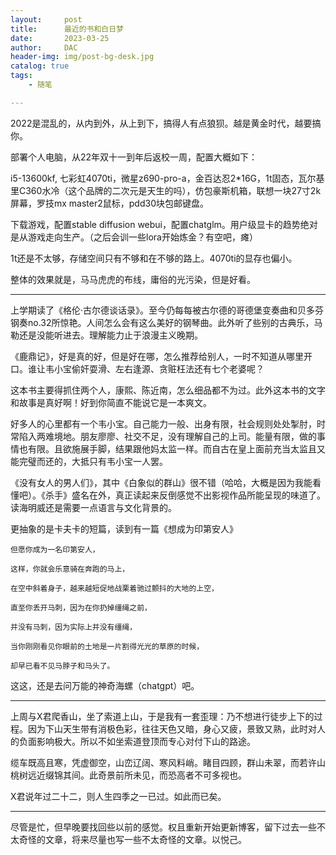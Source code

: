 ```yaml
---
layout:     post
title:      最近的书和白日梦
date:       2023-03-25
author:     DAC
header-img: img/post-bg-desk.jpg
catalog: true
tags:
    - 随笔

---
```


2022是混乱的，从内到外，从上到下，搞得人有点狼狈。越是黄金时代，越要搞你。

部署个人电脑，从22年双十一到年后返校一周，配置大概如下：

i5-13600kf, 七彩虹4070ti，微星z690-pro-a，金百达忍2*16G，1t固态，瓦尔基里C360水冷（这个品牌的二次元是天生的吗），仿包豪斯机箱，联想一块27寸2k屏幕，罗技mx master2鼠标，pdd30块包邮键盘。

下载游戏，配置stable diffusion webui，配置chatglm。用户级显卡的趋势绝对是从游戏走向生产。（之后会训一些lora开始炼金？有空吧，瘫）

1t还是不太够，存储空间只有不够和在不够的路上。4070ti的显存也偏小。

整体的效果就是，马马虎虎的布线，庸俗的光污染，但是好看。

--------------------------------------



上学期读了《格伦·古尔德谈话录》。至今仍每每被古尔德的哥德堡变奏曲和贝多芬钢奏no.32所惊艳。人间怎么会有这么美好的钢琴曲。此外听了些别的古典乐，马勒还是没能听进去。理解能力止于浪漫主义晚期。

《鹿鼎记》，好是真的好，但是好在哪，怎么推荐给别人，一时不知道从哪里开口。谁让韦小宝偷奸耍滑、左右逢源、贪赃枉法还有七个老婆呢？

这本书主要得抓住两个人，康熙、陈近南，怎么细品都不为过。此外这本书的文字和故事是真好啊！好到你简直不能说它是一本爽文。

好多人的心里都有一个韦小宝。自己能力一般、出身有限，社会规则处处掣肘，时常陷入两难境地。朋友廖廖、社交不足，没有理解自己的上司。能量有限，做的事情也有限。且欲施展手脚，结果跟他妈太监一样。而自古在皇上面前充当太监且又能完璧而还的，大抵只有韦小宝一人罢。

《没有女人的男人们》，其中《白象似的群山》很不错（哈哈，大概是因为我能看懂吧）。《杀手》盛名在外，真正读起来反倒感觉不出影视作品所能呈现的味道了。读海明威还是需要一点语言与文化背景的。

更抽象的是卡夫卡的短篇，读到有一篇《想成为印第安人》

```
但愿你成为一名印第安人，

这样，你就会乐意骑在奔跑的马上，

在空中斜着身子，越来越短促地战栗着驰过颤抖的大地的上空，

直至你丢开马刺，因为在你扔掉缰绳之前，

并没有马刺，因为实际上并没有缰绳，

当你刚刚看见你眼前的土地是一片割得光光的草原的时候，

却早已看不见马脖子和马头了。
```

这这，还是去问万能的神奇海螺（chatgpt）吧。

-------------------------------------------------------------

上周与X君爬香山，坐了索道上山，于是我有一套歪理：乃不想进行徒步上下的过程。因为下山天生带有消极色彩，往往天色又暗，身心又疲，景致又熟，此时对人的负面影响极大。所以不如坐索道登顶而专心对付下山的路途。

缆车既高且寒，凭虚御空，山峦辽阔、寒风料峭。睹目四顾，群山未翠，而若许山桃树远近缀锦其间。此奇景前所未见，而恐高者不可多视也。

X君说年过二十二，则人生四季之一已过。如此而已矣。

-----------------------------

尽管是忙，但早晚要找回些以前的感觉。权且重新开始更新博客，留下过去一些不太奇怪的文章，将来尽量也写一些不太奇怪的文章。以悦己。